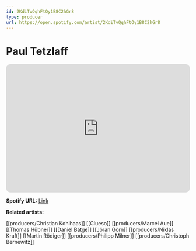 ```yaml
---
id: 2KdiTvQqhFtOy1B8C2hGr8
type: producer
url: https://open.spotify.com/artist/2KdiTvQqhFtOy1B8C2hGr8
---
```

# Paul Tetzlaff

<iframe style="border-radius:12px" src="https://open.spotify.com/embed/artist/2KdiTvQqhFtOy1B8C2hGr8" width="100%" height="352" frameBorder="0" allowfullscreen="" allow="autoplay; clipboard-write; encrypted-media; fullscreen; picture-in-picture" loading="lazy"></iframe>

**Spotify URL:** [Link](https://open.spotify.com/artist/2KdiTvQqhFtOy1B8C2hGr8)

**Related artists:**

[[producers/Christian Kohlhaas]]
[[Clueso]]
[[producers/Marcel Aue]]
[[Thomas Hübner]]
[[Daniel Bätge]]
[[Jöran Görn]]
[[producers/Niklas Kraft]]
[[Martin Rödiger]]
[[producers/Philipp Milner]]
[[producers/Christoph Bernewitz]]
